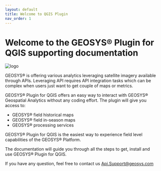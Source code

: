```yaml
---
layout: default
title: Welcome to QGIS Plugin
nav_order: 1
---
```


# Welcome to the GEOSYS® Plugin for QGIS supporting documentation

![logo](https://raw.githubusercontent.com/GEOSYS/qgis-plugin-doc/master/pictures/geosys_Qgis_logo.png)

GEOSYS® is offering various analytics leveraging satellite imagery available through APIs. Leveraging API requires API integration tasks which can be complex when users just want to get couple of maps or metrics. 


GEOSYS® Plugin for QGIS offers an easy way to interact with GEOSYS® Geospatial Analytics without any coding effort. The plugin will give you access to: 

- GEOSYS® field historical maps
- GEOSYS® field in-season maps
- GEOSYS® processing services 

GEOSYS® Plugin for QGIS is the easiest way to experience field level capabilities of the GEOSYS® Platform.

The documentation will guide you through all the steps to get, install and use GEOSYS® Plugin for QGIS. 

If you have any question, feel free to contact us Api.Support@geosys.com 
